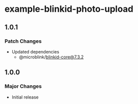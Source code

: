 # example-blinkid-photo-upload

## 1.0.1

### Patch Changes

- Updated dependencies
  - @microblink/blinkid-core@7.3.2

## 1.0.0

### Major Changes

- Initial release
